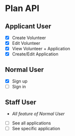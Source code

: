 # Plan API

## Applicant User

- [x] Create Volunteer
- [x] Edit Volunteer
- [x] View Volunteer + Application
- [x] Create/Edit Application

## Normal User

- [x] Sign up
- [ ] Sign in

## Staff User

- _All feature of Normal User_
- [ ] See all applications
- [ ] See specific application
